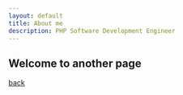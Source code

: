 ```yaml
---
layout: default
title: About me
description: PHP Software Development Engineer
---
```


## Welcome to another page

[back](./)
